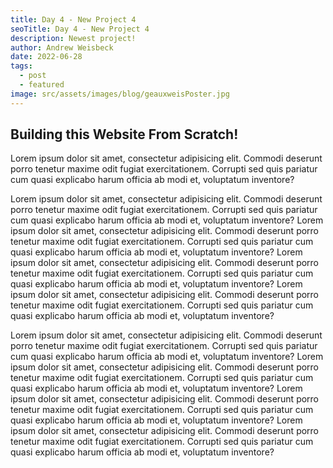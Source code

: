 ```yaml
---
title: Day 4 - New Project 4
seoTitle: Day 4 - New Project 4
description: Newest project!
author: Andrew Weisbeck
date: 2022-06-28
tags:
  - post
  - featured
image: src/assets/images/blog/geauxweisPoster.jpg
---
```


## Building this Website From Scratch!
<p class="text-lead"> Lorem ipsum dolor sit amet, consectetur adipisicing elit. 
Commodi deserunt porro tenetur maxime odit fugiat exercitationem. Corrupti sed 
quis pariatur cum quasi explicabo harum officia ab modi et, voluptatum inventore?</p>
<p class="padding-left-large">Lorem ipsum dolor sit amet, consectetur adipisicing elit. 
Commodi deserunt porro tenetur maxime odit fugiat exercitationem. Corrupti sed 
quis pariatur cum quasi explicabo harum officia ab modi et, voluptatum inventore?
Lorem ipsum dolor sit amet, consectetur adipisicing elit. 
Commodi deserunt porro tenetur maxime odit fugiat exercitationem. Corrupti sed 
quis pariatur cum quasi explicabo harum officia ab modi et, voluptatum inventore?
Lorem ipsum dolor sit amet, consectetur adipisicing elit. 
Commodi deserunt porro tenetur maxime odit fugiat exercitationem. Corrupti sed 
quis pariatur cum quasi explicabo harum officia ab modi et, voluptatum inventore?
Lorem ipsum dolor sit amet, consectetur adipisicing elit. 
Commodi deserunt porro tenetur maxime odit fugiat exercitationem. Corrupti sed 
quis pariatur cum quasi explicabo harum officia ab modi et, voluptatum inventore?</p>
<p class="padding-left-large">Lorem ipsum dolor sit amet, consectetur adipisicing elit. 
Commodi deserunt porro tenetur maxime odit fugiat exercitationem. Corrupti sed 
quis pariatur cum quasi explicabo harum officia ab modi et, voluptatum inventore?
Lorem ipsum dolor sit amet, consectetur adipisicing elit. 
Commodi deserunt porro tenetur maxime odit fugiat exercitationem. Corrupti sed 
quis pariatur cum quasi explicabo harum officia ab modi et, voluptatum inventore?
Lorem ipsum dolor sit amet, consectetur adipisicing elit. 
Commodi deserunt porro tenetur maxime odit fugiat exercitationem. Corrupti sed 
quis pariatur cum quasi explicabo harum officia ab modi et, voluptatum inventore?
Lorem ipsum dolor sit amet, consectetur adipisicing elit. 
Commodi deserunt porro tenetur maxime odit fugiat exercitationem. Corrupti sed 
quis pariatur cum quasi explicabo harum officia ab modi et, voluptatum inventore?</p>